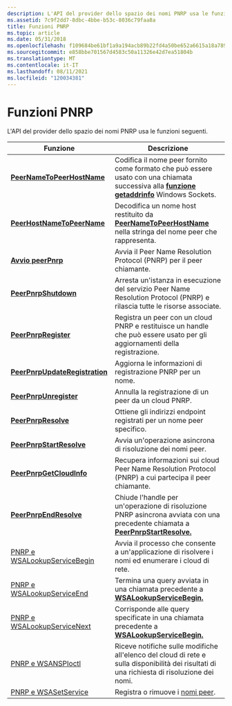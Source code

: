 ```yaml
---
description: L'API del provider dello spazio dei nomi PNRP usa le funzioni seguenti.
ms.assetid: 7c9f2dd7-8dbc-4bbe-b53c-8036c79faa8a
title: Funzioni PNRP
ms.topic: article
ms.date: 05/31/2018
ms.openlocfilehash: f109684be61bf1a9a194acb89b22fd4a50be652a6615a18a789e157ca2a5d909
ms.sourcegitcommit: e858bbe701567d4583c50a11326e42d7ea51804b
ms.translationtype: MT
ms.contentlocale: it-IT
ms.lasthandoff: 08/11/2021
ms.locfileid: "120034381"
---
```

# <a name="pnrp-functions"></a>Funzioni PNRP

L'API del provider dello spazio dei nomi PNRP usa le funzioni seguenti.



| Funzione                                                             | Descrizione                                                                                                                                                  |
|----------------------------------------------------------------------|--------------------------------------------------------------------------------------------------------------------------------------------------------------|
| [**PeerNameToPeerHostName**](/windows/desktop/api/P2P/nf-p2p-peernametopeerhostname)             | Codifica il nome peer fornito come formato che può essere usato con una chiamata successiva alla [**funzione getaddrinfo**](/windows/desktop/api/ws2tcpip/nf-ws2tcpip-getaddrinfo) Windows Sockets. |
| [**PeerHostNameToPeerName**](/windows/desktop/api/P2P/nf-p2p-peerhostnametopeername)             | Decodifica un nome host restituito da [**PeerNameToPeerHostName**](/windows/desktop/api/P2P/nf-p2p-peernametopeerhostname) nella stringa del nome peer che rappresenta.                            |
| [**Avvio peerPnrp**](/windows/desktop/api/P2P/nf-p2p-peerpnrpstartup)                           | Avvia il Peer Name Resolution Protocol (PNRP) per il peer chiamante.                                                                                |
| [**PeerPnrpShutdown**](/windows/desktop/api/P2P/nf-p2p-peerpnrpshutdown)                         | Arresta un'istanza in esecuzione del servizio Peer Name Resolution Protocol (PNRP) e rilascia tutte le risorse associate.                             |
| [**PeerPnrpRegister**](/windows/desktop/api/P2P/nf-p2p-peerpnrpregister)                         | Registra un peer con un cloud PNRP e restituisce un handle che può essere usato per gli aggiornamenti della registrazione.                                                           |
| [**PeerPnrpUpdateRegistration**](/windows/desktop/api/P2P/nf-p2p-peerpnrpupdateregistration)     | Aggiorna le informazioni di registrazione PNRP per un nome.                                                                                                        |
| [**PeerPnrpUnregister**](/windows/desktop/api/P2P/nf-p2p-peerpnrpunregister)                     | Annulla la registrazione di un peer da un cloud PNRP.                                                                                                                        |
| [**PeerPnrpResolve**](/windows/desktop/api/P2P/nf-p2p-peerpnrpresolve)                           | Ottiene gli indirizzi endpoint registrati per un nome peer specifico.                                                                                        |
| [**PeerPnrpStartResolve**](/windows/desktop/api/P2P/nf-p2p-peerpnrpstartresolve)                 | Avvia un'operazione asincrona di risoluzione dei nomi peer.                                                                                                       |
| [**PeerPnrpGetCloudInfo**](/windows/desktop/api/P2P/nf-p2p-peerpnrpgetcloudinfo)                 | Recupera informazioni sui cloud Peer Name Resolution Protocol (PNRP) a cui partecipa il peer chiamante.                                         |
| [**PeerPnrpEndResolve**](/windows/desktop/api/P2P/nf-p2p-peerpnrpendresolve)                     | Chiude l'handle per un'operazione di risoluzione PNRP asincrona avviata con una precedente chiamata a [**PeerPnrpStartResolve.**](/windows/desktop/api/P2P/nf-p2p-peerpnrpstartresolve)      |
| [PNRP e WSALookupServiceBegin](pnrp-and-wsalookupservicebegin.md) | Avvia il processo che consente a un'applicazione di risolvere i nomi ed enumerare i cloud di rete.                                                                 |
| [PNRP e WSALookupServiceEnd](pnrp-and-wsalookupserviceend.md)     | Termina una query avviata in una chiamata precedente a [**WSALookupServiceBegin.**](winsock-nsp-reference-links.md)                                             |
| [PNRP e WSALookupServiceNext](pnrp-and-wsalookupservicenext.md)   | Corrisponde alle query specificate in una chiamata precedente a [**WSALookupServiceBegin.**](winsock-nsp-reference-links.md)                                                |
| [PNRP e WSANSPIoctl](pnrp-and-wsanspioctl.md)                     | Riceve notifiche sulle modifiche all'elenco del cloud di rete e sulla disponibilità dei risultati di una richiesta di risoluzione dei nomi.                                     |
| [PNRP e WSASetService](pnrp-and-wsasetservice.md)                 | Registra o rimuove i [nomi peer](peer-names.md).                                                                                                           |



 

 

 
